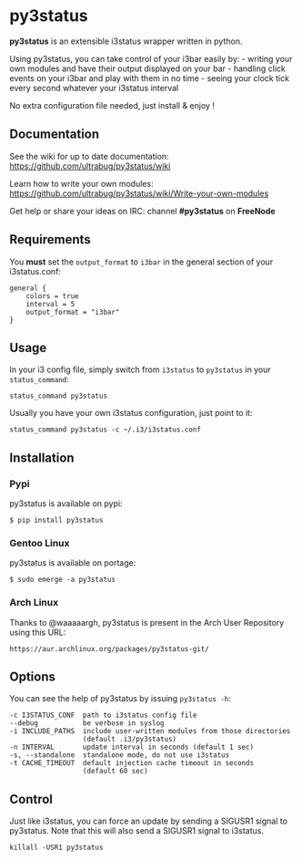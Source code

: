 py3status
=========
**py3status** is an extensible i3status wrapper written in python.

Using py3status, you can take control of your i3bar easily by:
    - writing your own modules and have their output displayed on your bar
    - handling click events on your i3bar and play with them in no time
    - seeing your clock tick every second whatever your i3status interval

No extra configuration file needed, just install & enjoy !

## Documentation
See the wiki for up to date documentation:
    https://github.com/ultrabug/py3status/wiki

Learn how to write your own modules:
    https://github.com/ultrabug/py3status/wiki/Write-your-own-modules

Get help or share your ideas on IRC:
    channel **#py3status** on **FreeNode**

## Requirements
You **must** set the `output_format` to `i3bar` in the general section of your i3status.conf:

    general {
        colors = true
        interval = 5
        output_format = "i3bar"
    }

## Usage
In your i3 config file, simply switch from `i3status` to `py3status` in your `status_command`:

    status_command py3status

Usually you have your own i3status configuration, just point to it:

    status_command py3status -c ~/.i3/i3status.conf

## Installation
### Pypi
py3status is available on pypi:

    $ pip install py3status

### Gentoo Linux
py3status is available on portage:

    $ sudo emerge -a py3status

### Arch Linux
Thanks to @waaaaargh, py3status is present in the Arch User Repository using this URL:

    https://aur.archlinux.org/packages/py3status-git/

## Options
You can see the help of py3status by issuing `py3status -h`:

    -c I3STATUS_CONF  path to i3status config file
    --debug           be verbose in syslog
    -i INCLUDE_PATHS  include user-written modules from those directories
                      (default .i3/py3status)
    -n INTERVAL       update interval in seconds (default 1 sec)
    -s, --standalone  standalone mode, do not use i3status
    -t CACHE_TIMEOUT  default injection cache timeout in seconds
                      (default 60 sec)

## Control
Just like i3status, you can force an update by sending a SIGUSR1 signal to py3status.
Note that this will also send a SIGUSR1 signal to i3status.

    killall -USR1 py3status

